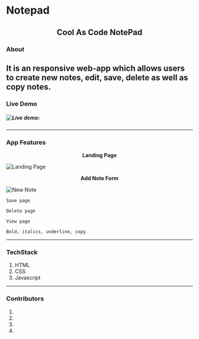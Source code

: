 # <h1 align="center"> <h1>Notepad</h1>

## <h2 align="center">Cool As Code NotePad</h2>

### About

It is an responsive web-app which allows users to create new notes, edit, save, delete as well as copy notes.
---

### Live Demo

##### ![Live demo]():

---

### App Features

<p align="center"><strong>Landing Page</strong></p>

![Landing Page]()

<p align="center"><strong>Add Note Form</strong></p>

![New Note]()

    Save page

    Delete page

    View page

    Bold, italics, underline, copy

---

### TechStack

1.  HTML
2.  CSS
3.  Javascript

---

### Contributors

1.
2. 
3. 
4. 
